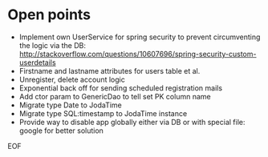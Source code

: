 Open points
===========

* Implement own UserService for spring security to prevent circumventing the logic via the DB:
    http://stackoverflow.com/questions/10607696/spring-security-custom-userdetails
* Firstname and lastname attributes for users table et al.
* Unregister, delete account logic
* Exponential back off for sending scheduled registration mails
* Add ctor param to GenericDao to tell set PK column name
* Migrate type Date to JodaTime
* Migrate type SQL:timestamp to JodaTime instance
* Provide way to disable app globally either via DB or with special file: google for better solution

EOF
